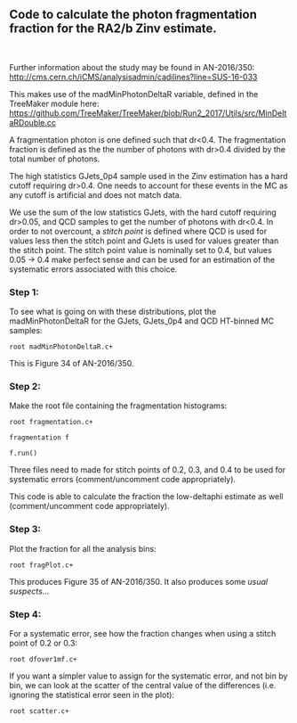 
## Code to calculate the photon fragmentation fraction for the RA2/b Zinv estimate.<br>

<br>

Further information about the study may be found in AN-2016/350:<br>http://cms.cern.ch/iCMS/analysisadmin/cadilines?line=SUS-16-033


This makes use of the madMinPhotonDeltaR variable, defined in the TreeMaker module here:<br>https://github.com/TreeMaker/TreeMaker/blob/Run2_2017/Utils/src/MinDeltaRDouble.cc


A fragmentation photon is one defined such that dr<0.4. The fragmentation fraction is defined as the the number of photons with dr>0.4 divided by the total number of photons. 

The high statistics GJets_0p4 sample used in the Zinv estimation has a hard cutoff requiring dr>0.4. One needs to account for these events in the MC as any cutoff is artificial and does not match data.

We use the sum of the low statistics GJets, with the hard cutoff requiring dr>0.05, and QCD samples to get the number of photons with dr<0.4. In order to not overcount, a _stitch point_ is defined where QCD is used for values less then the stitch point and GJets is used for values greater than the stitch point. The stitch point value is nominally set to 0.4, but values 0.05 -> 0.4 make perfect sense and can be used for an estimation of the systematic errors associated with this choice.


### Step 1:

To see what is going on with these distributions, plot the madMinPhotonDeltaR for the GJets, GJets_0p4 and QCD HT-binned MC samples:

`root madMinPhotonDeltaR.c+`

This is Figure 34 of AN-2016/350.


### Step 2:

Make the root file containing the fragmentation histograms:

`root fragmentation.c+`

`fragmentation f`

`f.run()`

Three files need to made for stitch points of 0.2, 0.3, and 0.4 to be used for systematic errors (comment/uncomment code appropriately).

This code is able to calculate the fraction the low-deltaphi estimate as well (comment/uncomment code appropriately).

### Step 3:

Plot the fraction for all the analysis bins:

`root fragPlot.c+`

This produces Figure 35 of AN-2016/350. It also produces some _usual suspects_...


### Step 4:

For a systematic error, see how the fraction changes when using a stitch point of 0.2 or 0.3:

`root dfover1mf.c+`

If you want a simpler value to assign for the systematic error, and not bin by bin, we can look at the scatter of the central value of the differences (i.e. ignoring the statistical error seen in the plot):

`root scatter.c+`
